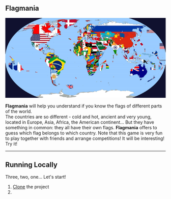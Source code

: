 ## Flagmania
![Map of the world with flags ](src/main/resources/static/flagmania_pic.png)

**Flagmania** will help you understand if you know the flags of different parts of the world. <br>
The countries are so different - cold and hot, ancient and very young, located in Europe, Asia, Africa, the American continent...
But they have something in common: they all have their own flags.
**Flagmania** offers to guess which flag belongs to which country.
Note that this game is very fun to play together with friends and arrange competitions!
It will be interesting! Try it! 
<hr>

## Running Locally 
Three, two, one... Let's start!

1. [Clone](git@github.com:mtv1301/Flagmania.git) the project
2. 